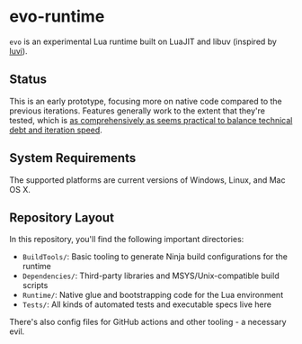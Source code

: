 # evo-runtime

``evo`` is an experimental Lua runtime built on LuaJIT and libuv (inspired by [luvi](https://github.com/luvit/luvi)).

## Status

This is an early prototype, focusing more on native code compared to the previous iterations. Features generally work to the extent that they're tested, which is [as comprehensively as seems practical to balance technical debt and iteration speed](https://blog.izs.me/2022/11/technical-debt-is-a-choice/).

## System Requirements

The supported platforms are current versions of Windows, Linux, and Mac OS X.

## Repository Layout

In this repository, you'll find the following important directories:

* ``BuildTools/``: Basic tooling to generate Ninja build configurations for the runtime
* ``Dependencies/``: Third-party libraries and MSYS/Unix-compatible build scripts
* ``Runtime/``: Native glue and bootstrapping code for the Lua environment
* ``Tests/``: All kinds of automated tests and executable specs live here

There's also config files for GitHub actions and other tooling - a necessary evil.
